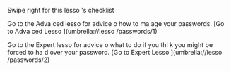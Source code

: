 [Title]: # (Et mai
te
a
t ?)
[Order]: # (9)

Swipe right for this lesso
's checklist

Go to the Adva
ced lesso
 for advice o
 how to ma
age your passwords.
[Go to Adva
ced Lesso
](umbrella://lesso
/passwords/1)

Go to the Expert lesso
 for advice o
 what to do if you thi
k you might be forced to ha
d over your password.
[Go to Expert Lesso
](umbrella://lesso
/passwords/2)